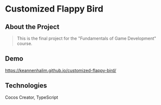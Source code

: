 # Customized Flappy Bird

## About the Project
> This is the final project for the "Fundamentals of Game Development" course.

## Demo
https://keannenhalim.github.io/customized-flappy-bird/

## Technologies
Cocos Creator, TypeScript
